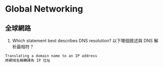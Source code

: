 # Global Networking
## 全球網路

1. Which statement best describes DNS resolution? 以下哪個敘述與 DNS 解析最相符？
```bash
Translating a domain name to an IP address
將網域名稱轉譯為 IP 位址
```